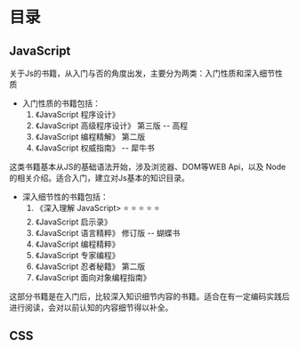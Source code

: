 # 目录

## JavaScript

关于Js的书籍，从入门与否的角度出发，主要分为两类：入门性质和深入细节性质
- 入门性质的书籍包括：
  1. 《JavaScript 程序设计》
  1. 《JavaScript 高级程序设计》 第三版 -- 高程
  1. 《JavaScript 编程精解》 第二版
  1. 《JavaScript 权威指南》 -- 犀牛书

这类书籍基本从JS的基础语法开始，涉及浏览器、DOM等WEB Api，以及 Node的相关介绍。适合入门，建立对Js基本的知识目录。

- 深入细节性的书籍包括：
  1. 《深入理解 JavaScript> :star: :star: :star: :star: :star:  
  1. 《JavaScript 启示录》
  1. 《JavaScript 语言精粹》 修订版 -- 蝴蝶书
  1. 《JavaScript 编程精粹》
  1. 《JavaScript 专家编程》
  1. 《JavaScript 忍者秘籍》 第二版
  1. 《JavaScript 面向对象编程指南》

这部分书籍是在入门后，比较深入知识细节内容的书籍。适合在有一定编码实践后进行阅读，会对以前认知的内容细节得以补全。

## CSS

